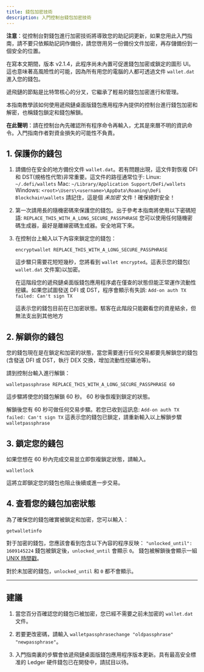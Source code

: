 ```yaml
---
title: 錢包加密技術
description: 入門控制台錢包加密技術
---
```


**注意**：從控制台對錢包進行加密技術將導致您的助記詞更新，如果您用此入門指南，請不要只依賴助記詞作備份，請您啓用另一份備份文件加密，再存儲備份到一個安全的位置。

在寫本文期間，版本 v2.1.4，此程序尚未內置可促進錢包加密或鎖定的圖形 UI。這也意味著高風險性的可能，因為所有用您的電腦的人都可透過文件 `wallet.dat` 進入您的錢包。

遞飛鏈的節點是比特幣核心的分叉，它繼承了輕易的錢包加密進行和管理。

本指南教學該如何使用遞飛鏈桌面版錢包應用程序內提供的控制台進行錢包加密和解密，也稱錢包鎖定和錢包解鎖。

**在此聲明**：請在控制台內先確認所有程序命令再輸入，尤其是來曆不明的資訊命令。入門指南作者對資金損失的可能性不負責。

## 1. 保護你的錢包

1. 請備份在安全的地方備份文件 `wallet.dat`。若有問題出現，這文件對恢複 DFI 和 DST(規格性代幣)非常重要。這文件的路徑通常位于:
   Linux: `~/.defi/wallets`
   Mac: `~/Library/Application Support/DeFi/wallets`
   Windows: `<root>\Users\<username>\AppData\Roaming\DeFi Blockchain\wallets`
   請記住，這是個 _未加密_ 文件！確保絕對安全！

2. 第一次請用長的隨機密碼來保護您的錢包。出于參考本指南將使用以下密碼短語:
   `REPLACE_THIS_WITH_A_LONG_SECURE_PASSPHRASE`
   您可以使用任何隨機密碼生成器，最好是離線密碼生成器。安全地寫下來。

3. 在控制台上輸入以下內容來鎖定您的錢包：

   ```
   encryptwallet REPLACE_THIS_WITH_A_LONG_SECURE_PASSPHRASE
   ```

   這步驟只需要花短短幾秒，您將看到 `wallet encrypted`。這表示您的錢包( `wallet.dat` 文件案)以加密。

   在這階段您的遞飛鏈桌面版錢包應用程序處在僅查的狀態但能正常運作流動性挖礦。如果您試圖發送 DFI 或 DST，程序會顯示有失誤: `Add-on auth TX failed: Can't sign TX`

   這表示您的錢包目前在已加密狀態。駭客在此階段只能觀看您的資産結余，但無法支出到其他地方

## 2. 解鎖你的錢包

您的錢包現在是在鎖定和加密的狀態，當您需要進行任何交易都要先解鎖您的錢包 (含發送 DFI 或 DST，執行 DEX 交換，增加流動性挖礦池等)。

請到控制台輸入進行解鎖：

```
walletpassphrase REPLACE_THIS_WITH_A_LONG_SECURE_PASSPHRASE 60
```

這步驟將使您的錢包解鎖 60 秒。 60 秒後恢複到鎖定的狀態。

解鎖後您有 60 秒可做任何交易步驟。若您已收到這訊息: `Add-on auth TX failed: Can't sign TX`
這表示您的錢包已鎖定，請重新輸入以上解鎖步驟 `walletpassphrase`

## 3. 鎖定您的錢包

如果您想在 60 秒內完成交易並立即恢複鎖定狀態，請輸入。

```
walletlock
```

這將立即鎖定您的錢包也阻止後續或進一步交易。

## 4. 查看您的錢包加密狀態

為了確保您的錢包確實被鎖定和加密，您可以輸入：

```
getwalletinfo
```

對于加密的錢包，您應該會看到包含以下內容的程序反映：
`"unlocked_until": 1609145224`
錢包被鎖定後，`unlocked_until` 會顯示 `0`。
錢包被解鎖後會顯示一組[UNIX 時間戳](https://www.epochconverter.com)。

對於未加密的錢包，`unlocked_until` 和 `0` 都不會顯示。

---

## 建議

1. 當您百分百確認您的錢包已被加密，您已經不需要之前未加密的 `wallet.dat` 文件。

2. 若要更改密碼，請輸入 `walletpassphrasechange "oldpassphrase" "newpassphrase"`。

3. 入門指南裏的步驟會依遞飛鏈桌面版錢包應用程序版本更新。具有最高安全標准的 Ledger 硬件錢包已在開發中，請拭目以待。
